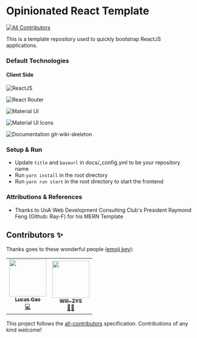 # Opinionated React Template

<!-- ALL-CONTRIBUTORS-BADGE:START - Do not remove or modify this section -->

[![All Contributors](https://img.shields.io/badge/all_contributors-2-orange.svg?style=flat-square)](#contributors-)

<!-- ALL-CONTRIBUTORS-BADGE:END -->

This is a template repository used to quickly bootstrap ReactJS applications.

### Default Technologies

#### Client Side

![ReactJS](https://img.shields.io/badge/Framework-React%20JS-lightblue)

![React Router](https://img.shields.io/badge/Routing-react--router-orange)

![Material UI](https://img.shields.io/badge/library-materialui-blue)

![Material UI Icons](https://img.shields.io/badge/library-materialui--icons-green)

![[Documentation git-wiki-skeleton](https://github.com/Drassil/git-wiki-skeleton)](https://img.shields.io/badge/documentation-git--wiki--skeleton-ff69b4)

### Setup & Run

- Update `title` and `baseurl` in docs/\_config.yml to be your repository name
- Run `yarn install` in the root directory
- Run `yarn run start` in the root directory to start the frontend

### Attributions & References

- Thanks to UoA Web Development Consulting Club's President Raymond Feng (Github: Ray-F) for his MERN Template

## Contributors ✨

Thanks goes to these wonderful people ([emoji key](https://allcontributors.org/docs/en/emoji-key)):

<!-- ALL-CONTRIBUTORS-LIST:START - Do not remove or modify this section -->
<!-- prettier-ignore-start -->
<!-- markdownlint-disable -->
<table>
  <tr>
    <td align="center"><a href="https://github.com/lucas2005gao"><img src="https://avatars.githubusercontent.com/u/48196609?v=4?s=100" width="100px;" alt=""/><br /><sub><b>Lucas Gao</b></sub></a><br /><a href="https://github.com/lucas2005gao/REACT Template/commits?author=lucas2005gao" title="Code">💻</a></td>
    <td align="center"><a href="https://github.com/Will-ZYS"><img src="https://avatars.githubusercontent.com/u/54428242?v=4?s=100" width="100px;" alt=""/><br /><sub><b>Will-ZYS</b></sub></a><br /><a href="#mentoring-Will-ZYS" title="Mentoring">🧑‍🏫</a></td>
  </tr>
</table>

<!-- markdownlint-restore -->
<!-- prettier-ignore-end -->

<!-- ALL-CONTRIBUTORS-LIST:END -->

This project follows the [all-contributors](https://github.com/all-contributors/all-contributors) specification. Contributions of any kind welcome!
